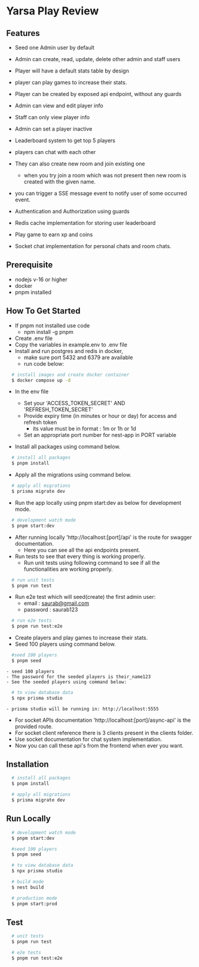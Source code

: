 
# Yarsa Play Review

## Features

  - Seed one Admin user by default
  - Admin can create, read, update, delete other admin and staff users
  - Player will have a default stats table by design
  - player can play games to increase their stats.
  - Player can be created by exposed api endpoint, without any guards
  - Admin can view and edit player info
  - Staff can only view player info
  - Admin can set a player inactive
  - Leaderboard system to get top 5 players
  - players can chat with each other
  - They can also create new room and join existing one
    - when you try join a room which was not present then new room is created with the given name.
  - you can trigger a SSE message event to notify user of some occurred event.

- Authentication and Authorization using guards
- Redis cache implementation for storing user leaderboard
- Play game to earn xp and coins
- Socket chat implementation for personal chats and room chats.


## Prerequisite

- nodejs v-16 or higher
- docker
- pnpm installed

## How To Get Started

- If pnpm not installed use code
    - npm install -g pnpm
- Create .env file
- Copy the variables in example.env to .env file
- Install and run postgres and redis in docker,
    - make sure port 5432 and 6379 are available
    - run code below:
```bash
  # install images and create docker container
  $ docker compose up -d
```

- In the env file
    - Set your 'ACCESS_TOKEN_SECRET' AND 'REFRESH_TOKEN_SECRET'
    - Provide expiry time (in minutes or hour or day) for access and refresh token
      - its value must be in format : 1m or 1h or 1d
    - Set an appropriate port number for nest-app in PORT variable


- Install all packages using command below.

```bash
  # install all packages
  $ pnpm install
```

- Apply all the migrations using command below.

```bash
  # apply all migrations
  $ prisma migrate dev
```

- Run the app locally using pnpm start:dev as below for development mode.

```bash
  # development watch mode
  $ pnpm start:dev
```

- After running locally 'http://localhost:[port]/api' is the route for swagger documentation.
  - Here you can see all the api endpoints present.
- Run tests to see that every thing is working properly.
  - Run unit tests using following command to see if all the functionalities are working properly.
```bash
  # run unit tests
  $ pnpm run test
```

  - Run e2e test which will seed(create) the first admin user:
     - email : saurab@gmail.com
     - password : saurab123


```bash
  # run e2e tests
  $ pnpm run test:e2e
```

- Create players and play games to increase their stats.
- Seed 100 players using command below.

```bash
  #seed 100 players
  $ pnpm seed
  ```
    - seed 100 players
    - The password for the seeded players is their_name123
    - See the seeded players using command below:

```bash
  # to view database data
  $ npx prisma studio
  ```
    - prisma studio will be running in: http://localhost:5555

- For socket APIs documentation 'http://localhost:[port]/async-api' is the provided route.
- For socket client reference there is 3 clients present in the clients folder.
- Use socket documentation for chat system implementation.
- Now you can call these api's from the frontend when ever you want.


## Installation

```bash
  # install all packages
  $ pnpm install
```

```bash
  # apply all migrations
  $ prisma migrate dev
```



## Run Locally


```bash
  # development watch mode
  $ pnpm start:dev
```

```bash
  #seed 100 players
  $ pnpm seed
  ```


```bash
  # to view database data
  $ npx prisma studio
  ```

```bash
  # build mode
  $ nest build
```

```bash
  # production mode
  $ pnpm start:prod
```





## Test

```bash
  # unit tests
  $ pnpm run test
```

```bash
  # e2e tests
  $ pnpm run test:e2e
```

